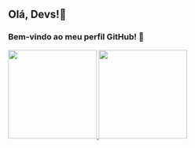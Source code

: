 ## Olá, Devs!🚀

### Bem-vindo ao meu perfil GitHub! 🎉

<div>
    <a href="https://github.com/GiuliaHuguinim">
        <img loading="lazy" height="180em" src="https://github-readme-stats.vercel.app/api/top-langs/?username=GiuliaHuguinim&layout=compact&langs_count=7&theme=dracula"/>
       <img loading="lazy" height="180em" src="https://github.com/GiuliaHuguinim/GiuliaHuguinim/assets/159452027/d80bd270-976f-4985-a2e3-806e00ad8f1b"/>
</div>
